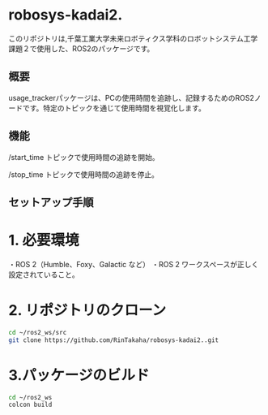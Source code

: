 # robosys-kadai2.
このリポジトリは,千葉工業大学未来ロボティクス学科のロボットシステム工学課題２で使用した、ROS2のパッケージです。

## 概要
usage_trackerパッケージは、PCの使用時間を追跡し、記録するためのROS2ノードです。特定のトピックを通じて使用時間を視覚化します。

## 機能
/start_time トピックで使用時間の追跡を開始。

/stop_time トピックで使用時間の追跡を停止。

## セットアップ手順
# 1. 必要環境
・ROS 2（Humble、Foxy、Galactic など）
・ROS 2 ワークスペースが正しく設定されていること。
# 2. リポジトリのクローン
```bash
cd ~/ros2_ws/src
git clone https://github.com/RinTakaha/robosys-kadai2..git
```
# 3.パッケージのビルド
```bash
cd ~/ros2_ws
colcon build
```
